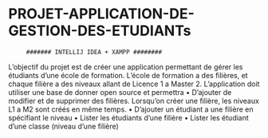 # PROJET-APPLICATION-DE-GESTION-DES-ETUDIANTs
          
         ####### INTELLIJ IDEA + XAMPP ########
         
         
L’objectif du projet est de créer une application permettant de gérer les étudiants d’une école de formation.
L’école de formation a des filières, et chaque filière a des niveaux allant de Licence 1 a Master 2.
L’application doit utiliser une base de donner open source et permettra
• D’ajouter de modifier et de supprimer des filières. Lorsqu’on créer une filière, les niveaux L1 a M2 sont créés en même temps.
• D’ajouter un étudiant a une filière en spécifiant le niveau
• Lister les étudiants d’une filière
• Lister les étudiant d’une classe (niveau d’une filière)

